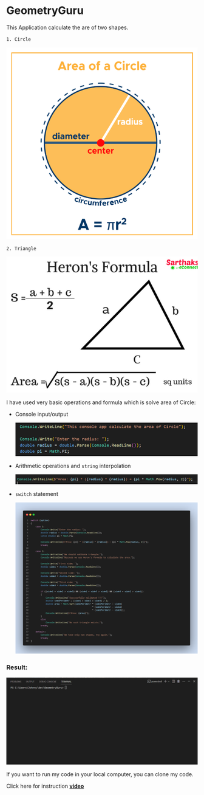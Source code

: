 # GeometryGuru

This Application calculate the are of two shapes.

    1. Circle

   ![image](./Assets/image.png)

    2. Triangle

![image](./Assets/triangle.png)

I have used very basic operations and formula which is solve area of Circle:

* Console input/output 

    ![image](./Assets/image-1.png)

* Arithmetic operations and `string` interpolation

    ![image](./Assets/image-2.png)

* `switch` statement

    ![image](./Assets/result.png)

### Result:

![gif](./Assets/Animation.gif)

    

If you want to run my code in your local computer, you can clone my code.

Click here for instruction **[video](https://www.loom.com/share/9cebefe04b8b40f0bb6c48f87f58ad59?sid=2f1e0720-d21d-4a89-8669-0673b6bf0053)**